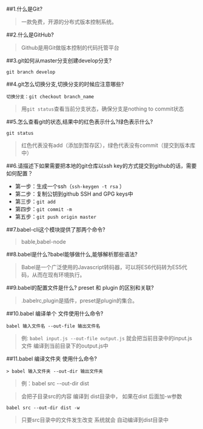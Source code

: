 ##1.什么是Git?
> 一款免费，开源的分布式版本控制系统。

##2.什么是GitHub?
> Github是用Git做版本控制的代码托管平台

##3.git如何从master分支创建develop分支?
```
git branch develop
```

##4.git怎么切换分支,切换分支的时候应注意哪些?
```
切换分支：git checkout branch_name
```
> 用`git status`查看当前分支状态，确保分支是nothing to commit状态

##5.怎么查看git的状态,结果中的红色表示什么?绿色表示什么?
```
git status
```
> 红色代表没有add（添加到暂存区），绿色代表没有commit（提交到版本库中）

##6.请描述下如果需要把本地的git仓库以ssh key的方式提交到github的话，需要如何配置？
- 第一步：生成一个ssh（`ssh-keygen -t rsa` ）
- 第二步：复制公钥到github SSH and GPG keys中
- 第三步：`git add`
- 第四步：`git commit -m`
- 第五步：`git push origin master`

##7.babel-cli这个模块提供了那两个命令?
> bable,babel-node

##8.babel是什么?babel能够做什么,能够解析那些语法?
> Babel是一个广泛使用的Javascript转码器，可以将ES6代码转为ES5代码，从而在现有环境执行。

##9.babel的配置文件是什么? preset 和 plugin 的区别和关联?
> .babelrc,plugin是插件，preset是plugin的集合。

##10.babel 编译单个 文件使用什么命令?
```
babel 输入文件名 --out-file 输出文件名
```
> 例: `babel input.js --out-file output.js`
> 就会把当前目录中的input.js文件 编译到当前目录下的output.js中

##11.babel 编译文件夹 使用什么命令?
```
> babel 输入文件夹 --out-dir 输出文件夹
```
>例：babel src --out-dir dist

> 会把子目录src的内容 编译到 dist目录中，
> 如果在dist 后面加-w参数 
```
babel src --out-dir dist -w 
```
>只要src目录中的文件发生改变 系统就会 自动编译到dist目录中